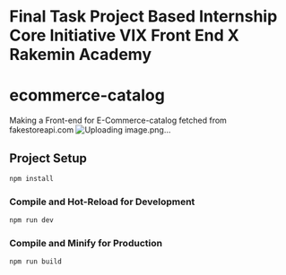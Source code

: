 # Final Task Project Based Internship Core Initiative VIX Front End X Rakemin Academy
# ecommerce-catalog 

Making a Front-end for E-Commerce-catalog fetched from fakestoreapi.com
![Uploading image.png…]()

## Project Setup

```sh
npm install
```

### Compile and Hot-Reload for Development

```sh
npm run dev
```

### Compile and Minify for Production

```sh
npm run build
```
